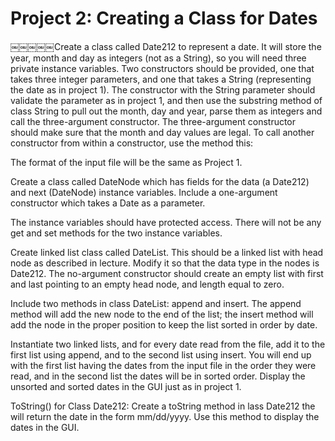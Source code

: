 # Project 2: Creating a Class for Dates

￼￼￼￼￼Create a class called Date212 to represent a date. It will store the year, month and day as integers (not as a String), so you will need three private instance variables. Two constructors should be provided, one that takes three integer parameters, and one that takes a String (representing the date as in project 1). The constructor with the String parameter should validate the parameter as in project 1, and then use the substring method of class String to pull out the month, day and year, parse them as integers and call the three-argument constructor. The three-argument constructor should make sure that the month and day values are legal. To call another constructor from within a constructor, use the method this:

The format of the input file will be the same as Project 1.

Create a class called DateNode which has fields for the data (a Date212) and next (DateNode) instance variables. 
Include a one-argument constructor which takes a Date as a parameter.

The instance variables should have protected access. There will not be any get and set methods for the two instance variables.

Create linked list class called DateList. This should be a linked list with head node as described in lecture. 
Modify it so that the data type in the nodes is Date212. The no-argument constructor should create an empty list with first 
and last pointing to an empty head node, and length equal to zero.

Include two methods in class DateList: append and insert. 
The append method will add the new node to the end of the list; 
the insert method will add the node in the proper position to keep the list sorted in order by date.

Instantiate two linked lists, and for every date read from the file, add it to the first list using append, and to the second list using insert. 
You will end up with the first list having the dates from the input file in the order they were read, and in the second list the dates will be in sorted order. 
Display the unsorted and sorted dates in the GUI just as in project 1.

ToString() for Class Date212:
Create a toString method in lass Date212 the will return the date in the form mm/dd/yyyy. Use this method to display the dates in the GUI.
